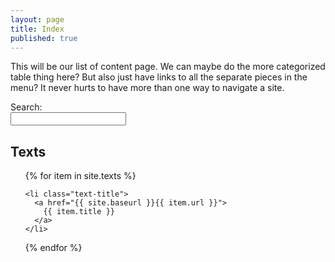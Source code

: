 ```yaml
---
layout: page
title: Index
published: true
---
```


This will be our list of content page. We can maybe do the more categorized table thing here? But also just have links to all the separate pieces in the menu? It never hurts to have more than one way to navigate a site.

<form id="site_search">
<div>Search:</div>
<input id="search" type="text"/>
</form>


<div id="results"></div>
<ul id="search_results"></ul>
<script src="{{site.baseurl}}/assets/js/elasticlunr.min.js"></script>
<script src="https://ajax.googleapis.com/ajax/libs/jquery/1.11.3/jquery.min.js"></script>
<script src="{{site.baseurl}}/assets/js/search.js"></script>

<div class="toc">
  <h2>Texts</h2>
  <ul class="texts">
  {% for item in site.texts %}

    <li class="text-title">
      <a href="{{ site.baseurl }}{{ item.url }}">
        {{ item.title }}
      </a>
    </li>
  {% endfor %}
  </ul>
</div>
